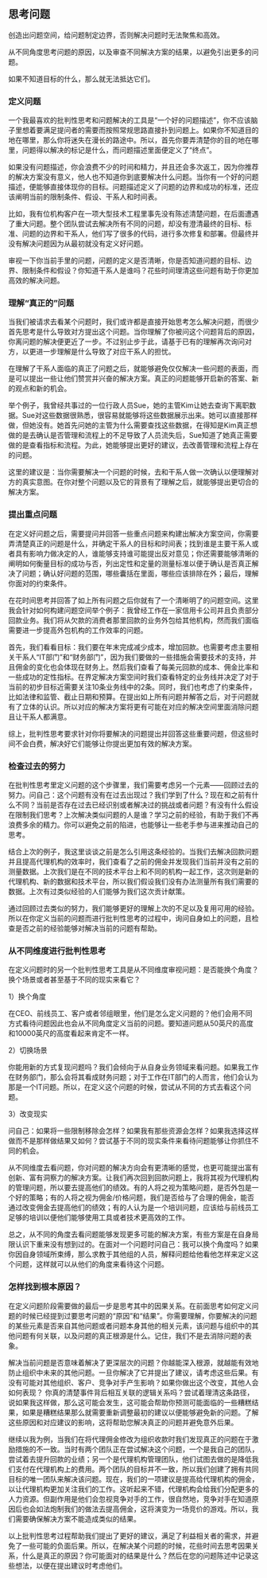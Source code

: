 ## 思考问题

创造出问题空间，给问题制定边界，否则解决问题时无法聚焦和高效。

从不同角度思考问题的原因，以及审查不同解决方案的结果，以避免引出更多的问题。

如果不知道目标的什么，那么就无法抵达它们。

### 定义问题

一个我最喜欢的批判性思考和问题解决的工具是“一个好的问题描述”，你不应该脑子里想着要满足提问者的需要而按照常规思路直接扑到问题上。如果你不知道目的地在哪里，那么你将迷失在漫长的路途中。所以，首先你要弄清楚你的目的地在哪里，问题得以解决的标记是什么，而问题描述里面便定义了“终点”。

如果没有问题描述，你会浪费不少的时间和精力，并且还会多次返工，因为你推荐的解决方案没有意义，他人也不知道你到底要解决什么问题。当你有一个好的问题描述，便能够直接体现你的目标。问题描述定义了问题的边界和成功的标准，还应该阐明当前的限制条件、假设、干系人和时间表。

比如，我有位机构客户在一项大型技术工程里事先没有陈述清楚问题，在后面遭遇了重大问题。整个团队尝试去解决所有不同的问题，却没有澄清最终的目标、标准、问题的边界和干系人，他们写了很多的代码，进行多次修复和部署。但最终并没有解决问题因为从最初就没有定义好问题。

审视一下你当前手里的问题，问题的定义是否清晰，你是否知道问题的目标、边界、限制条件和假设？你知道干系人是谁吗？花些时间理清这些问题有助于你更加高效的解决问题。


### 理解“真正的”问题

当我们被请求去看某个问题时，我们或许都是直接开始思考怎么解决问题，而很少首先思考是什么导致对方提出这个问题。当你理解了你被问这个问题背后的原因，你离问题的解决便更近了一步。不过别止步于此，请基于已有的理解再次询问对方，以更进一步理解是什么导致了对应干系人的担忧。

在理解了干系人面临的真正了问题之后，就能够避免仅仅解决一些问题的表面，而是可以提出一些让他们赞赏并兴奋的解决方案。真正的问题能够开启新的答案、新的观点和新的机会。

举个例子，我曾经共事过的一位行政人员Sue，她的主管Kim让她去查询下离职数据。Sue对这些数据很熟悉，很容易就能够将这些数据展示出来。她可以直接那样做，但她没有。她首先问她的主管为什么需要查找这些数据，在得知是Kim真正想做的是去确认是否管理和流程上的不足导致了人员流失后，Sue知道了她真正需要做的是查看指标和流程。为此，她能够提出更好的建议，去改善管理和流程上存在的问题。

这里的建议是：当你需要解决一个问题的时候，去和干系人做一次确认以便理解对方的真实意图。在你对整个问题以及它的背景有了理解之后，就能够提出更切合的解决方案。


### 提出重点问题

在定义好问题之后，需要提问并回答一些重点问题来构建出解决方案空间，你需要弄清楚真正的问题是什么，并确定干系人的目标和时间表；找到谁是主要干系人或者具有影响力做决定的人，谁能够支持谁可能提出反对意见；你还需要能够清晰的阐明如何衡量目标的成功与否，列出定性和定量的测量标准以便于确认是否真正解决了问题；确认好问题的范围，哪些囊括在里面，哪些应该排除在外；最后，理解你面对的约束条件。

在花时间思考并回答了如上所有问题之后你就有了一个清晰明了的问题空间。这里我会针对如何构建问题空间举个例子：我曾经工作在一家信用卡公司并且负责部分回款业务。我们将从欠款的消费者那里回款的业务外包给其他机构，然而我们面临需要进一步提高外包机构的工作效率的问题。

首先，我们看看目标：我们要在年末完成减少成本，增加回款。也需要考虑主要相关干系人“IT部门”和“财务部门”，因为我们要做的一些措施会需要技术的支持，并且佣金的变化也会体现在财务上。然后我们查看了每美元回款的成本、佣金比率和一些成功的定性指标。在界定解决方案空间时我们查看特定的业务线并决定了对于当前的初步目标近需要关注10条业务线中的2条。同时，我们也考虑了约束条件，比如法律和监管、截止日期和预算。在提出如上所有问题并解答之后，对于问题就有了立体的认识。所以对应的解决方案将更有可能在对应的解决空间里面消除问题且让干系人都满意。

综上，批判性思考要求针对你将要解决的问题提出并回答这些重要问题，但这些时间不会白费，解决好它们能够让你提出更加有效的解决方案。


### 检查过去的努力

在批判性思考里定义问题的这个步骤里，我们需要考虑另一个元素——回顾过去的努力。问自己：这个问题有没有在过去出现过？我们学到了什么？现在和之前有什么不同？当前是否存在过去已经识别或者解决过的挑战或者问题？有没有什么假设在限制我们思考？上次解决类似问题的人是谁？学习之前的经验，有助于我们不再浪费多余的精力。你可以避免之前的陷进，也能够让一些老手参与进来推动自己的思考。

结合上次的例子，我这里谈谈之前是怎么引用这条经验的。当我们去解决回款问题并且提高代理机构的效率时，我们查看了之前的佣金并发现我们当前并没有之前的测量数据。上次我们是在不同的技术平台上和不同的机构一起工作，这次则是新的代理机构、新的数据和技术平台，所以我们假设我们没有办法测量所有我们需要的数据。上次有过类似经验的人们能够为我们这次贡计献策。

通过回顾过去类似的努力，我们能够更好的理解上次的不足以及复用可用的经验。所以在你定义当前的问题而进行批判性思考的过程中，询问自身如上的问题，且检查是否之前的经验能够对解决当前的问题有帮助。


### 从不同维度进行批判性思考

在定义问题时的另一个批判性思考工具是从不同维度审视问题：是否能换个角度？换个场景或者甚至基于不同的现实来看它？

1）换个角度

在CEO、前线员工、客户或者邻组眼里，他们是怎么定义问题的？他们会用不同方式看待问题因此也会从不同角度定义当前的问题。要知道问题从50英尺的高度和10000英尺的高度看起来肯定不一样。

2）切换场景

你能用新的方式复现问题吗？我们会倾向于从自身业务领域来看问题。如果我工作在财务部门，那么会将其看成财务问题；对于工作在IT部门的人而言，他们会认为那是一个IT问题。所以，在定义这个问题的时候，尝试从不同的方式去看这个问题。

3）改变现实

问自己：如果将一些限制移除会怎样？如果我有那些资源会怎样？如果我选择这样做而不是那样做结果又如何？尝试基于不同的现实条件来看待问题能够让你抓住不同的机会。


从不同维度去看问题，你对问题的解决方向会有更清晰的感觉，也更可能提出富有创新、富有洞察力的解决方案。让我们再次回到回款问题上，我将其视为代理机构的管理问题，所以要去提高他们的绩效。有的人将之视为策略问题，是否外包是一个好的策略；有的人将之视为佣金/价格问题，我们是否给与了合理的佣金，能否通过改变佣金去提高他们的绩效；有的人认为是一个培训问题，应该给与前线员工足够的培训以便他们能够使用工具或者技术更高效的工作。

总之，从不同的角度去看问题能够发现更多可能的解决方案，有些方案是在自身局限认识下重来没有想到过的。在面对一个问题时问自己：我可以换个角度吗？如果你因自身领域所束缚，那么求教于其他组的人员，解释问题给他看他怎样来定义这个问题，这样就可以从他们的角度来看待这个问题。


### 怎样找到根本原因？

在定义问题阶段需要做的最后一步是思考其中的因果关系。在前面思考如何定义问题的时候已经提到过要思考问题的“原因”和“结果”。你需要理解，你要解决的问题的某些元素是否来自其他问题或者问题本身其他的相关元素，该问题与组织中的其他问题有何关联，以及问题的真正根源是什么。记住，我们不是去消除问题的表象。

解决当前问题是否意味着解决了更深层次的问题？你越能深入根源，就越能有效地防止组织中未来的其他问题。一旦你解决了它并提出了建议，请考虑这些后果。有没有可能对其他组织、客户、竞争对手产生影响？如果你做出这个改变，其他人会如何表现？ 你真的清楚事件背后相互关联的逻辑关系吗？尝试着理清这条路径，说如果我这样做，那么这可能会发生，这可能会帮助你预测可能面临的一些糟糕结果，如果是糟糕结果那么就需要重新调整最初的建议以便能够避免新的问题。了解这些原因和对应建议的影响，这将帮助您解决真正的问题并避免意外后果。

继续以我为例，当我们在将代理佣金修改为组织收款时我们发现真正的问题在于激励措施的不一致。当时有两个团队正在尝试解决这个问题，一个是我自己的团队，尝试着去提升回款的业绩；另一个是代理机构管理团队，他们试图去做的是降低我们支付在代理机构上的费用。两个团队的目标并不一致，所以我们创建了拥有共同目标的唯一团队来解决该问题。现在，我们的一项建议是提高给代理机构的佣金，以让代理机构更加关注我们的工作。这听起来不错，代理机构会给我们分配更多的人力资源。但副作用是他们会忽视竞争对手的工作，很自然地，竞争对手在知道原因后也会如法炮制我们的做法去提高佣金，这将演变为一场竞价的游戏。所以，我们需要确保解决方案不能造成类似的结果。

以上批判性思考过程帮助我们提出了更好的建议，满足了利益相关者的需求，并避免了一些可能的负面后果。所以，在解决某个问题的时候，花些时间去思考因果关系，什么是真正的原因？你可能面对的结果是什么？然后在您的问题陈述中记录这些想法，以便在提出建议时考虑他们。
